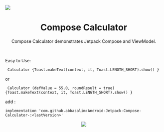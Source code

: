 [![](https://jitpack.io/v/abbasalim/Android-Jetpack-Compose-Calculator-.svg)](https://jitpack.io/#abbasalim/Android-Jetpack-Compose-Calculator-)


<h1 align="center">Compose Calculator</h1>

<p align="center">  
Compose Calculator demonstrates Jetpack Compose and ViewModel.
</p>
</br>

Easy to Use:

	 Calculator {Toast.makeText(context, it, Toast.LENGTH_SHORT).show() }
or

	 Calculator (defValue = 55.0, roundResult = true){Toast.makeText(context, it, Toast.LENGTH_SHORT).show() }

add :


    implementation 'com.github.abbasalim:Android-Jetpack-Compose-Calculator-:<lastVersion>'



<p align="center">
<img src="https://user-images.githubusercontent.com/73926625/173975249-b8b6f6a6-327b-4871-a825-6b748a1ac4cf.png"/>
</p>

